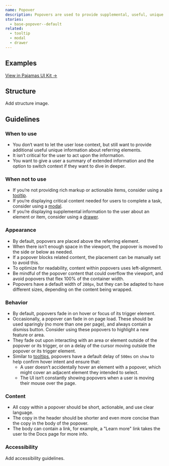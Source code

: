 ```yaml
---
name: Popover
description: Popovers are used to provide supplemental, useful, unique information about an element, including one or multiple actionable elements. They inform the user of additional information within the context of their original view, but without forcing the user to act upon it like a modal.
stories:
  - base-popover--default
related:
  - tooltip
  - modal
  - drawer
---
```


## Examples

<story-viewer story-name="base-popover--default"></story-viewer>

[View in Pajamas UI Kit →](https://www.figma.com/file/qEddyqCrI7kPSBjGmwkZzQ/Component-library?node-id=425%3A131)

## Structure

<admonition type="todo">Add structure image.</admonition>

## Guidelines

### When to use

- You don‘t want to let the user lose context, but still want to provide additional useful unique information about referring elements.
- It isn’t critical for the user to act upon the information.
- You want to give a user a summary of extended information and the option to switch context if they want to dive in deeper.

### When not to use

- If you‘re not providing rich markup or actionable items, consider using a [tooltip](/components/tooltip).
- If you‘re displaying critical content needed for users to complete a task, consider using a [modal](/components/modal).
- If you‘re displaying supplemental information to the user about an element or item, consider using a [drawer](/components/drawer).

### Appearance

- By default, popovers are placed above the referring element. 
- When there isn’t enough space in the viewport, the popover is moved to the side or below as needed. 
- If a popover blocks related content, the placement can be manually set to avoid this.
- To optimize for readability, content within popovers uses left-alignment.
- Be mindful of the popover content that could overflow the viewport, and avoid popovers that flex 100% of the container width.
- Popovers have a default width of `280px`, but they can be adapted to have different sizes, depending on the content being wrapped.

### Behavior

- By default, popovers fade in on hover or focus of its trigger element. 
- Occasionally, a popover can fade in on page load. These should be used sparingly (no more than one per page), and always contain a dismiss button. Consider using these popovers to highlight a new feature or area.
- They fade out upon interacting with an area or element outside of the popover or its trigger, or on a delay of the cursor moving outside the popover or its trigger element.
- Similar to [tooltips](/components/tooltip), popovers have a default delay of `500ms` on `show` to help confirm hover intent and ensure that:
  - A user doesn’t accidentally hover an element with a popover, which might cover an adjacent element they intended to select.
  - The UI isn‘t constantly showing popovers when a user is moving their mouse over the page.

### Content

- All copy within a popover should be short, actionable, and use clear language. 
- The copy in the header should be shorter and even more concise than the copy in the body of the popover. 
- The body can contain a link, for example, a "Learn more" link takes the user to the Docs page for more info. 

### Accessibility

<admonition type="todo">Add accessibility guidelines.</admonition>
